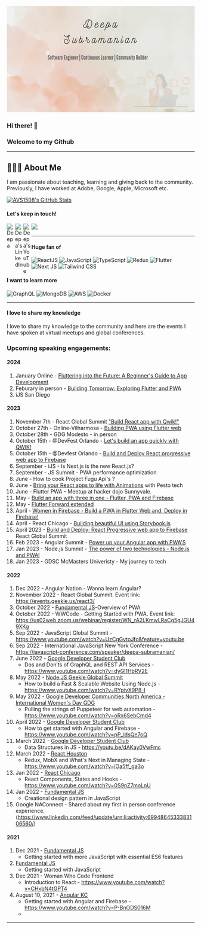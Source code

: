 [![Deepa Subramanian - Developer, community builder, relentless learner](github.gif)](https://deepasubramanian.dev)

### Hi there! 👋 
### Welcome to my Github
---- 
<h2>👩🏽‍💻 About Me</h2>
I am passionate about teaching, learning and giving back to the community. Previously, I have worked at Adobe, Google, Apple, Microsoft etc. 

  [![AVS1508's GitHub Stats](https://github-readme-stats.vercel.app/api?username=sdkdeepa&show_icons=true)](https://github.com/sdkdeepa)

#### Let's keep in touch!
<a href="https://twitter.com/sdk_deepa">
  <img align="left" alt="Deepa" width="22px"src="https://cdn.jsdelivr.net/npm/simple-icons@v3/icons/twitter.svg" />
</a>
<a href="https://www.linkedin.com/in/sdkdeepa/">
  <img align="left" alt="Deepa's LinkedIn" width="22px" src="https://cdn.jsdelivr.net/npm/simple-icons@v3/icons/linkedin.svg" />
</a>
<a href="https://www.youtube.com/@sdkdeepa/">
  <img align="left" alt="Deepa's YouTube" width="22px" src="https://cdn.jsdelivr.net/npm/simple-icons@v3/icons/youtube.svg" />
</a>


![](https://visitor-badge.glitch.me/badge?page_id=sdkdeepa.sdk.deepa)

<!--
- ✍️ &nbsp; Full stack development and artist /painter as hobbies/side hustles.-->

----

#### Huge fan of

![ReactJS](https://img.shields.io/badge/react-%23DD0031.svg?style=for-the-badge&logo=react&logoColor=white)
![JavaScript](https://img.shields.io/badge/javascript-%23323330.svg?style=for-the-badge&logo=javascript&logoColor=%23F7DF1E)
![TypeScript](https://img.shields.io/badge/typescript-%23007ACC.svg?style=for-the-badge&logo=typescript&logoColor=white)
![Redux](https://img.shields.io/badge/redux-%23593d88.svg?style=for-the-badge&logo=redux&logoColor=white)
![Flutter](https://img.shields.io/badge/Flutter-%2302569B.svg?style=for-the-badge&logo=Flutter&logoColor=white)
![Next JS](https://img.shields.io/badge/Next-black?style=for-the-badge&logo=next.js&logoColor=white)
![Tailwind CSS](https://img.shields.io/badge/tailwindcss-%2338B2AC.svg?style=for-the-badge&logo=tailwind-css&logoColor=white)

#### I want to learn more

![GraphQL](https://img.shields.io/badge/-GraphQL-E10098?style=for-the-badge&logo=graphql&logoColor=white)
![MongoDB](https://img.shields.io/badge/MongoDB-%234ea94b.svg?style=for-the-badge&logo=mongodb&logoColor=white)
![AWS](https://img.shields.io/badge/AWS-%23FF9900.svg?style=for-the-badge&logo=amazon-aws&logoColor=white)
![Docker](https://img.shields.io/badge/docker-%230db7ed.svg?style=for-the-badge&logo=docker&logoColor=white)

----
#### I love to share my knowledge

I love to share my knowledge to the community and here are the events I have spoken at virtual meetups and global conferences.
<h3> Upcoming speaking engagements: </h3>

#### 2024
1. January Online - [Fluttering into the Future: A Beginner's Guide to App Development](https://gdg.community.dev/events/details/google-gdg-broward-county-fl-presents-fluttering-into-the-future-a-beginners-guide-to-app-development/)
2. Feburary in person - [Building Tomorrow: Exploring Flutter and PWA](https://www.tracydevs.com/2024/02/building-tomorrow-exploring-flutter-pwa/)
3. iJS San Diego
   
#### 2023
1. November 7th - React Global Summit ["Build React app with Qwik!"](https://events.geekle.us/react24/)
2. October 27th - Online-Vilharmosa - [Building PWA using Flutter web](https://gdg.community.dev/events/details/google-gdg-villahermosa-presents-devfest-2023-tabasco/cohost-gdg-villahermosa)
3. October 28th - GDG Modesto - in person 
4. October 15th - @DevFest Orlando - [Let's build an app quickly with QWIK!](https://orlando.devfestflorida.com/speakers)
5. October 15th - @Devfest Orlando - [Build and Deploy React progressive web app to Firebase](https://orlando.devfestflorida.com/speakers)
6. September - iJS - Is Next.js is the new React.js?
7. September - JS Summit - PWA performance optimization
8. June - How to cook Project Fugu Api's ?
9. June - [Bring your React apps to life with Animations](https://www.linkedin.com/feed/update/urn:li:activity:7076929717806800896?utm_source=share&utm_medium=member_desktop) with Pesto tech
10. June -  Flutter PWA - Meetup at hacker dojo Sunnyvale.
11. May - [Build an app with three in one - Flutter, PWA and Firebase](https://gdg.community.dev/events/details/google-gdg-waterloo-presents-build-and-deploy-flutter-pwa-to-firebase/)
12. May - [Flutter Forward extended](https://gdg.community.dev/events/details/google-gdg-san-jose-presents-flutter-forward-extended-hybrid-event/)
13. April - [Women in Firebase - Build a PWA in Flutter Web and, Deploy in Firebase!](https://www.meetup.com/women-in-firebase/events/291971605/?utm_medium=referral&utm_campaign=share-btn_savedevents_share_modal&utm_source=link)
14. April - React Chicago - [Building beautiful UI using Storybook.js](https://www.meetup.com/react-chicago/events/290500610/)
15. April 2023 - [Build and Deploy: React Progressive web app to Firebase](https://events.geekle.us/react23/) React Global Summit 
16. Feb 2023 - Angular Summit - [Power up your Angular app with PWA'S](https://www.youtube.com/watch?v=9LR6AsdpMOQ&t=479s)
17. Jan 2023 - Node.js Summit - [The power of two technologies - Node.js and PWA!](https://www.youtube.com/watch?v=kNU-nOKrjG8&t=253s)
18. Jan 2023 - GDSC McMasters Univeristy - My journey to tech

#### 2022
1. Dec 2022 - Angular Nation - Wanna learn Angular? 
2. November 2022 - React Global Summit. Event link: https://events.geekle.us/react3/
3. October 2022 - [Fundamental JS](https://www.meetup.com/sandiegojs/events/286559765/)-Overview of PWA
4. October 2022 - WWCode - Getting Started with PWA. Event link: https://us02web.zoom.us/webinar/register/WN_rA2LKmwLRaCg5gJGU49XKg
5. Sep 2022 - JavaScript Global Summit - https://www.youtube.com/watch?v=UzCgGvtoJfo&feature=youtu.be
6. Sep 2022 - International JavaScript New York Conference - https://javascript-conference.com/speaker/deepa-subramanian/
7. June 2022 - [Google Developer Student Club](https://gdsc.community.dev/events/details/developer-student-clubs-conestoga-college-waterloo-campus-presents-dos-and-donts-of-graphql-and-rest-api-services/) 
   - Dos and Don’ts of GraphQL and REST API Services - https://www.youtube.com/watch?v=dyGl1HbRV2E
8. May 2022 - [Node.JS Geekle Global Summit](https://events.geekle.us/nodejs/) 
   - How to build a Fast & Scalable Website Using Node.js - https://www.youtube.com/watch?v=RYpivX9P8-I
9. May 2022 - [Google Developer Communities North America - International Women's Day GDG](https://rsvp.withgoogle.com/events/iwd-northamerica)
   - Pulling the strings of Puppeteer for web automation - https://www.youtube.com/watch?v=oRx6SebCmd4
10. April 2022 - [Google Developer Student Club](https://gdsc.community.dev/events/details/developer-student-clubs-conestoga-college-waterloo-campus-presents-how-to-get-started-with-angular-and-firebase-online-event/)
    - How to get started with Angular and Firebase - https://www.youtube.com/watch?v=pP_ldsQe7oQ
11. March 2022 - [Google Developer Student Club](https://gdsc.community.dev/events/details/developer-student-clubs-conestoga-college-waterloo-campus-presents-js-data-structures-online-event/)
    - Data Structures in JS -  https://youtu.be/dAKay0VwFmc 
12. March 2022 - [React Houston](https://www.meetup.com/Houston-React-Js-Group/events/283828748/)
    - Redux, MobX and What's Next in Managing State - https://www.youtube.com/watch?v=iOa5ff_ga3o
13. Jan 2022 - [React Chicago](https://www.meetup.com/React-Chicago/events/282659282/)
    - React Components, States and Hooks - https://www.youtube.com/watch?v=0S9nZ7moLnU
14. Jan 2022 - [Fundamental JS](https://www.meetup.com/sandiegojs/events/283090494)
    - Creational design pattern in JavaScript 
15. Google NAConnect - Shared about my first in person conference experience.(https://www.linkedin.com/feed/update/urn:li:activity:6994864533383106560/)

#### 2021

1. Dec 2021 - [Fundamental JS](https://www.meetup.com/sandiegojs/events/whwkqsyccqbdc/) 
   - Getting started with more JavaScript with essential ES6 features 
2. [Fundamental JS](https://www.meetup.com/sandiegojs/events/whwkqsyccnbkc/)
    - Getting started with JavaScript
3. Dec 2021 - Woman Who Code Frontend 
    - Introduction to React - https://www.youtube.com/watch?v=CHxbN4tGPT4
4. August 10, 2021 - [Angular KC](https://www.meetup.com/angularkc/events/279845252/)
    - Getting started with Angular and Firebase - https://www.youtube.com/watch?v=P-BnODS016M
    - 
----




